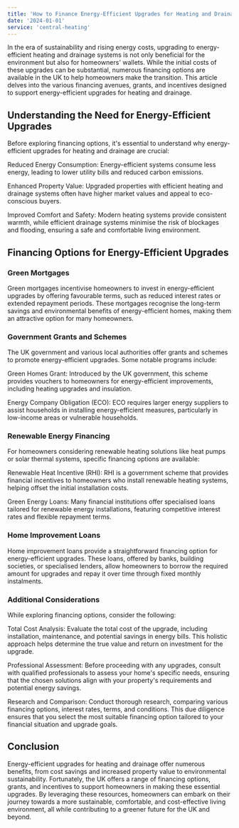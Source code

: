 ```yaml
---
title: 'How to Finance Energy-Efficient Upgrades for Heating and Drainage in the UK'
date: '2024-01-01'
service: 'central-heating'
---
```


In the era of sustainability and rising energy costs, upgrading to energy-efficient heating and drainage systems is not only beneficial for the environment but also for homeowners' wallets. While the initial costs of these upgrades can be substantial, numerous financing options are available in the UK to help homeowners make the transition. This article delves into the various financing avenues, grants, and incentives designed to support energy-efficient upgrades for heating and drainage.

## Understanding the Need for Energy-Efficient Upgrades

Before exploring financing options, it's essential to understand why energy-efficient upgrades for heating and drainage are crucial:

Reduced Energy Consumption: Energy-efficient systems consume less energy, leading to lower utility bills and reduced carbon emissions.

Enhanced Property Value: Upgraded properties with efficient heating and drainage systems often have higher market values and appeal to eco-conscious buyers.

Improved Comfort and Safety: Modern heating systems provide consistent warmth, while efficient drainage systems minimise the risk of blockages and flooding, ensuring a safe and comfortable living environment.

## Financing Options for Energy-Efficient Upgrades

### Green Mortgages

Green mortgages incentivise homeowners to invest in energy-efficient upgrades by offering favourable terms, such as reduced interest rates or extended repayment periods. These mortgages recognise the long-term savings and environmental benefits of energy-efficient homes, making them an attractive option for many homeowners.

### Government Grants and Schemes

The UK government and various local authorities offer grants and schemes to promote energy-efficient upgrades. Some notable programs include:

Green Homes Grant: Introduced by the UK government, this scheme provides vouchers to homeowners for energy-efficient improvements, including heating upgrades and insulation.

Energy Company Obligation (ECO): ECO requires larger energy suppliers to assist households in installing energy-efficient measures, particularly in low-income areas or vulnerable households.

### Renewable Energy Financing

For homeowners considering renewable heating solutions like heat pumps or solar thermal systems, specific financing options are available:

Renewable Heat Incentive (RHI): RHI is a government scheme that provides financial incentives to homeowners who install renewable heating systems, helping offset the initial installation costs.

Green Energy Loans: Many financial institutions offer specialised loans tailored for renewable energy installations, featuring competitive interest rates and flexible repayment terms.

### Home Improvement Loans

Home improvement loans provide a straightforward financing option for energy-efficient upgrades. These loans, offered by banks, building societies, or specialised lenders, allow homeowners to borrow the required amount for upgrades and repay it over time through fixed monthly instalments.

### Additional Considerations

While exploring financing options, consider the following:

Total Cost Analysis: Evaluate the total cost of the upgrade, including installation, maintenance, and potential savings in energy bills. This holistic approach helps determine the true value and return on investment for the upgrade.

Professional Assessment: Before proceeding with any upgrades, consult with qualified professionals to assess your home's specific needs, ensuring that the chosen solutions align with your property's requirements and potential energy savings.

Research and Comparison: Conduct thorough research, comparing various financing options, interest rates, terms, and conditions. This due diligence ensures that you select the most suitable financing option tailored to your financial situation and upgrade goals.

## Conclusion

Energy-efficient upgrades for heating and drainage offer numerous benefits, from cost savings and increased property value to environmental sustainability. Fortunately, the UK offers a range of financing options, grants, and incentives to support homeowners in making these essential upgrades. By leveraging these resources, homeowners can embark on their journey towards a more sustainable, comfortable, and cost-effective living environment, all while contributing to a greener future for the UK and beyond.

